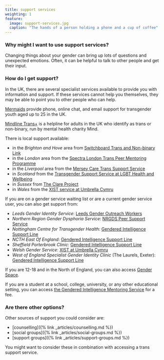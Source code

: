 ```yaml
---
title: support services
weighting: 1
feature:
  image: support-services.jpg
  caption: "The hands of a person holding a phone and a cup of coffee"
---
```


### Why might I want to use support services?

Changing things about your gender can bring up lots of questions and unexpected emotions. Often, it can be helpful to talk to other people and get their input.

### How do I get support?

In the UK, there are several specialist services available to provide you with information and support. If these services cannot help you themselves, they may be able to point you to other people who can help.

[Mermaids](https://mermaidsuk.org.uk/contact-us/) provide phone, online chat, and email support for transgender youth aged up to 25 in the UK.

[Mindline Trans+](http://bristolmind.org.uk/help-and-counselling/mindline-transplus/) is a helpline for adults in the UK who identify as trans or non-binary, run by mental health charity Mind.

There is local support available:

- in the *Brighton and Hove* area from [Switchboard Trans and Non-binary Link](https://www.switchboard.org.uk/what-we-do/trans-and-non-binary-link/)
- in the *London* area from the [Spectra London Trans Peer Mentoring Programme](https://spectra-london.org.uk/trans-gender-services/trans-peer-mentoring/)
- in the *Liverpool* area from the [Mersey Care Trans Support Service](https://www.merseycare.nhs.uk/our-services/liverpool/sexual-health/trans-support-service-tss)
- in *Scotland* from the [Transgender Support Service at LGBT Health and Wellbeing](https://www.lgbthealth.org.uk/services-support/trans-support/individual-support/)
- in *Sussex* from [The Clare Project](https://clareproject.org.uk/1-1-support/)
- in *Wales* from the [XIST service at Umbrella Cymru](https://www.umbrellacymru.co.uk/request-support/)

If you are on a gender service waiting list or are a current gender service user, you can also get support from:

- *Leeds Gender Identity Service*: [Leeds Gender Outreach Workers](https://www.mesmac.co.uk/our-services/leeds/trans-non-binary-gender-outreach-workers)
- *Northern Region Gender Dysphoria Service*: [NRGDS Peer Support Service](https://www.cntw.nhs.uk/services/northern-region-gender-dysphoria-service-specialist-service-walkergate-park/peer-support-service/)
- *Nottingham Centre for Transgender Health*: [Gendered Intelligence Support Line](http://genderedintelligence.co.uk/projects/supportline)
- *NCTH East Of England*: [Gendered Intelligence Support Line](http://genderedintelligence.co.uk/projects/supportline)
- *Sheffield Porterbrook Clinic*: [Gendered Intelligence Support Line](http://genderedintelligence.co.uk/projects/supportline)
- *Welsh Gender Service*: [XIST at Umbrella Cymru](https://www.umbrellacymru.co.uk/request-support/)
- *West of England Specialist Gender Identity Clinic* (The Laurels, Exeter): [Gendered Intelligence Support Line](http://genderedintelligence.co.uk/projects/supportline)

If you are 12-18 and in the North of England, you can also access [Gender Space](https://www.barnardos.org.uk/what-we-do/services/positive-identities-gender-space).

If you are a student at a school, college, university, or any other educational setting, you can access [the Gendered Intelligence Mentoring Service](https://genderedintelligence.co.uk/professionals/mentoring.html) for a fee.

### Are there other options?

Other sources of support you could consider are:

*   [counselling]({% link _articles/counselling.md %})
*   [social groups]({% link _articles/social-groups.md %})
*   [support groups]({% link _articles/support-groups.md %})

You might want to consider these in combination with accessing a trans support service.